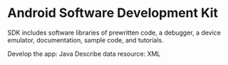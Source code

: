 # Android Software Development Kit

SDK includes software libraries of prewritten code, a debugger, a device emulator, documentation, sample code, and tutorials.

Develop the app: Java
Describe data resource: XML
